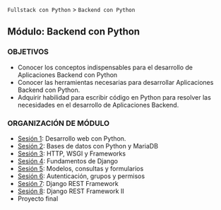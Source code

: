 `Fullstack con Python` > `Backend con Python`

## Módulo: Backend con Python

### OBJETIVOS
 - Conocer los conceptos indispensables para el desarrollo de Aplicaciones Backend con Python
 - Conocer las herramientas necesarias para desarrollar Aplicaciones Backend con Python.
 - Adquirir habilidad para escribir código en Python para resolver las necesidades en el desarrollo de Aplicaciones Backend.

### ORGANIZACIÓN DE MÓDULO

 - [Sesión 1](Sesion-01): Desarrollo web con Python.
 - [Sesión 2](Sesion-02): Bases de datos con Python y MariaDB
 - [Sesión 3](Sesion-03): HTTP, WSGI y Frameworks
 - [Sesión 4](Sesion-04): Fundamentos de Django
 - [Sesión 5](Sesion-05): Modelos, consultas y formularios
 - [Sesión 6](Sesion-06): Autenticación, grupos y permisos
 - [Sesión 7](Sesion-07): Django REST Framework
 - [Sesión 8](Sesion-08): Django REST Framework II
 - Proyecto final
